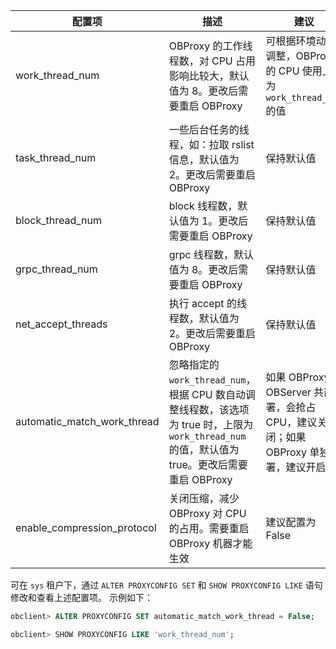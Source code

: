 | 配置项 | 描述 | 建议 |
| --- | --- | --- |
| work_thread_num | OBProxy 的工作线程数，对 CPU 占用影响比较大，默认值为 8。更改后需要重启 OBProxy | 可根据环境动态调整，OBProxy 的 CPU 使用上限为 `work_thread_num` 的值 |
| task_thread_num | 一些后台任务的线程，如：拉取 rslist 信息，默认值为 2。更改后需要重启 OBProxy | 保持默认值 |
| block_thread_num | block 线程数，默认值为 1。更改后需要重启 OBProxy | 保持默认值 |
| grpc_thread_num | grpc 线程数，默认值为 8。更改后需要重启 OBProxy | 保持默认值 |
| net_accept_threads | 执行 accept 的线程数，默认值为 2。更改后需要重启 OBProxy | 保持默认值 |
| automatic_match_work_thread | 忽略指定的 `work_thread_num`，根据 CPU 数自动调整线程数，该选项为 true 时，上限为 `work_thread_num` 的值，默认值为 true。更改后需要重启 OBProxy | 如果 OBProxy 和 OBServer 共部署，会抢占 CPU，建议关闭；如果 OBProxy 单独部署，建议开启 |
| enable_compression_protocol | 关闭压缩，减少 OBProxy 对 CPU 的占用。需要重启 OBProxy 机器才能生效 | 建议配置为 False |

可在 `sys` 租户下，通过 `ALTER PROXYCONFIG SET` 和 `SHOW PROXYCONFIG LIKE` 语句修改和查看上述配置项。
示例如下：
```sql
obclient> ALTER PROXYCONFIG SET automatic_match_work_thread = False; 
```
```sql
obclient> SHOW PROXYCONFIG LIKE 'work_thread_num';
```
